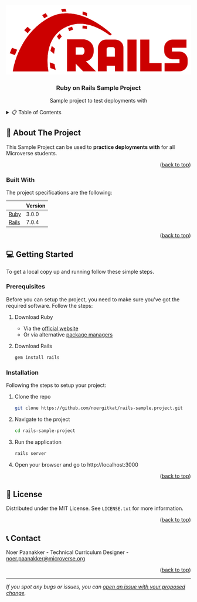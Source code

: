 <a name="readme-top"></a>

<br />
<div align="center">
  <a href="#">
    <img src="public/rails.png" alt="Logo" >
  </a>

  <h3 align="center">Ruby on Rails Sample Project</h3>

  <p align="center">
    Sample project to test deployments with
  </p>
</div>

<!-- TABLE OF CONTENTS -->
<details>
  <summary>📋 Table of Contents</summary>
  <ol>
    <li>
      <a href="#about-the-project">About The Project</a>
      <ul>
        <li><a href="#built-with">Built With</a></li>
      </ul>
    </li>
    <li>
      <a href="#getting-started">Getting Started</a>
      <ul>
        <li><a href="#prerequisites">Prerequisites</a></li>
        <li><a href="#installation">Installation</a></li>
      </ul>
    </li>
    <li><a href="#license">License</a></li>
    <li><a href="#contact">Contact</a></li>
  </ol>
</details>

<!-- ABOUT THE PROJECT -->

## 📖 About The Project

This Sample Project can be used to **practice deployments with** for all Microverse students.

<p align="right">(<a href="#readme-top">back to top</a>)</p>

### Built With

The project specifications are the following:

|                                    | Version |
| ---------------------------------- | ------- |
| [Ruby](https://www.ruby-lang.org/) | 3.0.0   |
| [Rails](https://rubyonrails.org/)  | 7.0.4   |

<p align="right">(<a href="#readme-top">back to top</a>)</p>

<!-- GETTING STARTED -->

## 💻 Getting Started

To get a local copy up and running follow these simple steps.

### Prerequisites

Before you can setup the project, you need to make sure you've got the required software. Follow the steps:

1. Download Ruby

   - Via the [official website](https://www.ruby-lang.org/en/downloads/)
   - Or via alternative [package managers](https://www.ruby-lang.org/en/documentation/installation/#installers)

2. Download Rails

   ```sh
   gem install rails
   ```

### Installation

Following the steps to setup your project:

1. Clone the repo

   ```sh
   git clone https://github.com/noergitkat/rails-sample.project.git
   ```

2. Navigate to the project

   ```sh
   cd rails-sample-project
   ```

3. Run the application

   ```sh
   rails server
   ```

4. Open your browser and go to http://localhost:3000

<p align="right">(<a href="#readme-top">back to top</a>)</p>

<!-- License -->

## 🪪 License

Distributed under the MIT License. See `LICENSE.txt` for more information.

<p align="right">(<a href="#readme-top">back to top</a>)</p>

<!-- CONTACT -->

## 📞 Contact

Noer Paanakker - Technical Curriculum Designer - <a href="mailto:noer.paanakker@microverse.org">noer.paanakker@microverse.org</a>

<p align="right">(<a href="#readme-top">back to top</a>)</p>

---

_If you spot any bugs or issues, you can [open an issue with your proposed change](https://github.com/microverseinc/curriculum-transversal-skills/blob/main/git-github/articles/open_issue.md)._
